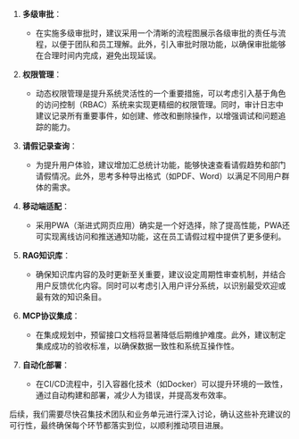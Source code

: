 1. **多级审批**：
   - 在实施多级审批时，建议采用一个清晰的流程图展示各级审批的责任与流程，以便于团队和员工理解。此外，引入审批时限功能，以确保审批能够在合理时间内完成，避免出现延误。

2. **权限管理**：
   - 动态权限管理是提升系统灵活性的一个重要措施，可以考虑引入基于角色的访问控制（RBAC）系统来实现更精细的权限管理。同时，审计日志中建议记录所有重要事件，如创建、修改和删除操作，以增强调试和问题追踪的能力。

3. **请假记录查询**：
   - 为提升用户体验，建议增加汇总统计功能，能够快速查看请假趋势和部门请假情况。此外，思考多种导出格式（如PDF、Word）以满足不同用户群体的需求。

4. **移动端适配**：
   - 采用PWA（渐进式网页应用）确实是一个好选择，除了提高性能，PWA还可实现离线访问和推送通知功能，这在员工请假过程中提供了更多便利。

5. **RAG知识库**：
   - 确保知识库内容的及时更新至关重要，建议设定周期性审查机制，并结合用户反馈优化内容。同时可以考虑引入用户评分系统，以识别最受欢迎或最有效的知识条目。

6. **MCP协议集成**：
   - 在集成规划中，预留接口文档将显著降低后期维护难度。此外，建议制定集成成功的验收标准，以确保数据一致性和系统互操作性。

7. **自动化部署**：
   - 在CI/CD流程中，引入容器化技术（如Docker）可以提升环境的一致性，通过自动构建和部署，减少人为错误，并提高发布效率。

后续，我们需要尽快召集技术团队和业务单元进行深入讨论，确认这些补充建议的可行性，最终确保每个环节都落实到位，以顺利推动项目进展。
